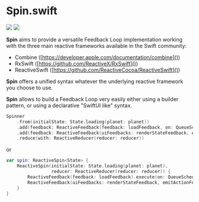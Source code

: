 # Spin.swift

![](https://github.com/Spinners/Spin.Swift/workflows/Tests/badge.svg)
![](https://github.com/Spinners/Spin.Swift/workflows/SwiftLint/badge.svg)

**Spin** aims to provide a versatile Feedback Loop implementation working with the three main reactive frameworks available in the Swift community:

* Combine ([https://developer.apple.com/documentation/combine]())
* RxSwift ([https://github.com/ReactiveX/RxSwift]())
* ReactiveSwift ([https://github.com/ReactiveCocoa/ReactiveSwift]())

**Spin** offers a unified syntax whatever the underlying reactive framework you choose to use.

**Spin** allows to build a Feedback Loop very easily either using a builder pattern, or using a declarative "SwiftUI like" syntax.

```swift
Spinner
    .from(initialState: State.loading(planet: planet))
    .add(feedback: ReactiveFeedback(feedback: loadFeedback, on: QueueScheduler()))
    .add(feedback: ReactiveFeedback(uiFeedbacks: renderStateFeedback, emitActionFeedback, on: UIScheduler()))
    .reduce(with: ReactiveReducer(reducer: reducer))
```

or

```swift
var spin: ReactiveSpin<State> {
    ReactiveSpin(initialState: State.loading(planet: planet),
                 reducer: ReactiveReducer(reducer: reducer)) {
        ReactiveFeedback(feedback: loadFeedback).execute(on: QueueScheduler())
        ReactiveFeedback(uiFeedbacks: renderStateFeedback, emitActionFeedback).execute(on: UIScheduler())
    }
}
```
    
    